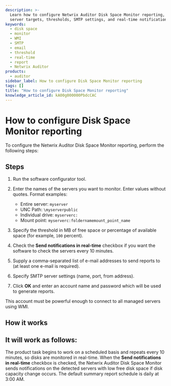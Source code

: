 ```yaml
---
description: >-
  Learn how to configure Netwrix Auditor Disk Space Monitor reporting, including
  server targets, thresholds, SMTP settings, and real-time notifications.
keywords:
  - disk space
  - monitor
  - WMI
  - SMTP
  - email
  - threshold
  - real-time
  - report
  - Netwrix Auditor
products:
  - auditor
sidebar_label: How to configure Disk Space Monitor reporting
tags: []
title: "How to configure Disk Space Monitor reporting"
knowledge_article_id: kA00g000000PbdcCAC
---
```


# How to configure Disk Space Monitor reporting

To configure the Netwrix Auditor Disk Space Monitor reporting, perform the following steps:

## Steps

1. Run the software configurator tool.

2. Enter the names of the servers you want to monitor. Enter values without quotes. Format examples:
   - Entire server: `myserver`
   - UNC Path: `\myserverpublic`
   - Individual drive: `myserverc:`
   - Mount point: `myserverc:foldernamemount_point_name`

3. Specify the threshold in MB of free space or percentage of available space (for example, `100` percent).

4. Check the **Send notifications in real-time** checkbox if you want the software to check the servers every 10 minutes.

4. Supply a comma-separated list of e-mail addresses to send reports to (at least one e-mail is required).

5. Specify SMTP server settings (name, port, from address).

6. Click **OK** and enter an account name and password which will be used to generate reports.

This account must be powerful enough to connect to all managed servers using WMI.

## How it works

It will work as follows:
-------------------------------------
The product task begins to work on a scheduled basis and repeats every 10 minutes, so disks are monitored in real-time.
When the **Send notifications in real-time** checkbox is checked, the Netwrix Auditor Disk Space Monitor sends notifications on the detected servers with low free disk space if disk capacity change occurs.
The default summary report schedule is daily at 3:00 AM.
